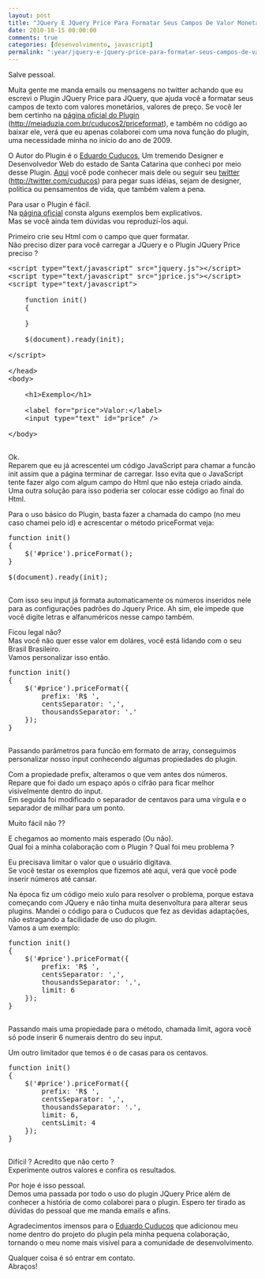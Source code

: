 ```yaml
---
layout: post
title: "JQuery E JQuery Price Para Formatar Seus Campos De Valor Monetário"
date: 2010-10-15 00:00:00
comments: true
categories: [desenvolvimento, javascript]
permalink: ":year/jquery-e-jquery-price-para-formatar-seus-campos-de-valor-monetario/"
---
```


<p>Salve pessoal.</p>

<p>Muita gente me manda emails ou mensagens no twitter achando que eu escrevi o Plugin JQuery Price para JQuery, que ajuda você a formatar seus campos de texto com valores monetários, valores de preço. Se você ler bem certinho na <a href="http://meiaduzia.com.br/cuducos2/priceformat/">página oficial do Plugin</a> (<a href="http://meiaduzia.com.br/cuducos2/priceformat/">http://meiaduzia.com.br/cuducos2/priceformat</a>), e também no código ao baixar ele, verá que eu apenas colaborei com uma nova função do plugin, uma necessidade minha no início do ano de 2009.</p>

<p>O Autor do Plugin é o <a href="http://www.meiaduzia.com.br/cuducos/">Eduardo Cuducos</a>, Um tremendo Designer e Desenvolvedor Web do estado de Santa Catarina que conheci por meio desse Plugin. <a href="http://www.meiaduzia.com.br/cuducos/">Aqui</a> você pode conhecer mais dele ou seguir seu <a href="http://twitter.com/cuducos">twitter</a> (<a href="http://twitter.com/cuducos">http://twitter.com/cuducos</a>) para pegar suas idéias, sejam de designer, política ou pensamentos de vida, que também valem a pena.</p>

<p>Para usar o Plugin é fácil.<br/>
Na <a href="http://meiaduzia.com.br/cuducos2/priceformat/">página oficial</a> consta alguns exemplos bem explicativos.<br/>
Mas se você ainda tem dúvidas vou reproduzí-los aqui.</p>

<p>Primeiro crie seu Html com o campo que quer formatar.<br/>
Não preciso dizer para você carregar a JQuery e o Plugin JQuery Price preciso ?</p>

<pre class="brush: xml; title: ; notranslate" title="">&lt;script type="text/javascript" src="jquery.js"&gt;&lt;/script&gt;
&lt;script type="text/javascript" src="jprice.js"&gt;&lt;/script&gt;
&lt;script type="text/javascript"&gt;
    
    function init()
    {
        
    }

    $(document).ready(init);
    
&lt;/script&gt;

&lt;/head&gt;
&lt;body&gt;

    &lt;h1&gt;Exemplo&lt;/h1&gt;

    &lt;label for="price"&gt;Valor:&lt;/label&gt;
    &lt;input type="text" id="price" /&gt;

&lt;/body&gt;

</pre>




<!--more-->


<p>Ok.<br/>
Reparem que eu já acrescentei um código JavaScript para chamar a funcão init assim que a página terminar de carregar. Isso evita que o JavaScript tente fazer algo com algum campo do Html que não esteja criado ainda. Uma outra solução para isso poderia ser colocar esse código ao final do Html.</p>

<p>Para o uso básico do Plugin, basta fazer a chamada do campo (no meu caso chamei pelo id) e acrescentar o método priceFormat veja:</p>

<pre class="brush: jscript; title: ; notranslate" title="">function init()
{
    $('#price').priceFormat();
}

$(document).ready(init);

</pre>


<p>Com isso seu input já formata automaticamente os números inseridos nele para as configurações padrões do Jquery Price. Ah sim, ele impede que você digite letras e alfanuméricos nesse campo também.</p>

<p>Ficou legal não?<br/>
Mas você não quer esse valor em doláres, você está lidando com o seu Brasil Brasileiro.<br/>
Vamos personalizar isso então.</p>

<pre class="brush: jscript; title: ; notranslate" title="">function init()
{
    $('#price').priceFormat({
        prefix: 'R$ ',
        centsSeparator: ',',
        thousandsSeparator: '.'
    });
}

</pre>


<p>Passando parâmetros para funcão em formato de array, conseguimos personalizar nosso input conhecendo algumas propiedades do plugin.</p>

<p>Com a propiedade prefix, alteramos o que vem antes dos números.<br/>
Repare que foi dado um espaço após o cifrão para ficar melhor visivelmente dentro do input.<br/>
Em seguida foi modificado o separador de centavos para uma vírgula e o separador de milhar para um ponto.</p>

<p>Muito fácil não ??</p>

<p>E chegamos ao momento mais esperado (Ou não).<br/>
Qual foi a minha colaboração com o Plugin ? Qual foi meu problema ?</p>

<p>Eu precisava limitar o valor que o usuário digitava.<br/>
Se você testar os exemplos que fizemos até aqui, verá que você pode inserir números até cansar.</p>

<p>Na época fiz um código meio xulo para resolver o problema, porque estava começando com JQuery e não tinha muita desenvoltura para alterar seus plugins. Mandei o código para o Cuducos que fez as devidas adaptações, não estragando a facilidade de uso do plugin.<br/>
Vamos a um exemplo:</p>

<pre class="brush: jscript; title: ; notranslate" title="">function init()
{
    $('#price').priceFormat({
        prefix: 'R$ ',
        centsSeparator: ',',
        thousandsSeparator: '.',
        limit: 6
    });
}

</pre>


<p>Passando mais uma propiedade para o método, chamada limit, agora você só pode inserir 6 numerais dentro do seu input.</p>

<p>Um outro limitador que temos é o de casas para os centavos.</p>

<pre class="brush: jscript; title: ; notranslate" title="">function init()
{
    $('#price').priceFormat({
        prefix: 'R$ ',
        centsSeparator: ',',
        thousandsSeparator: '.',
        limit: 6,
        centsLimit: 4
    });
}

</pre>


<p>Difícil ? Acredito que não certo ?<br/>
Experimente outros valores e confira os resultados.</p>

<p>Por hoje é isso pessoal.<br/>
Demos uma passada por todo o uso do plugin JQuery Price além de conhecer a história de como colaborei para o plugin. Espero ter tirado as dúvidas do pessoal que me manda emails e afins.</p>

<p>Agradecimentos imensos para o <a href="http://www.meiaduzia.com.br/cuducos/">Eduardo Cuducos</a> que adicionou meu nome dentro do projeto do plugin pela minha pequena colaboração, tornando o meu nome mais visível para a comunidade de desenvolvimento.</p>

<p>Qualquer coisa é só entrar em contato.<br/>
Abraços!</p>